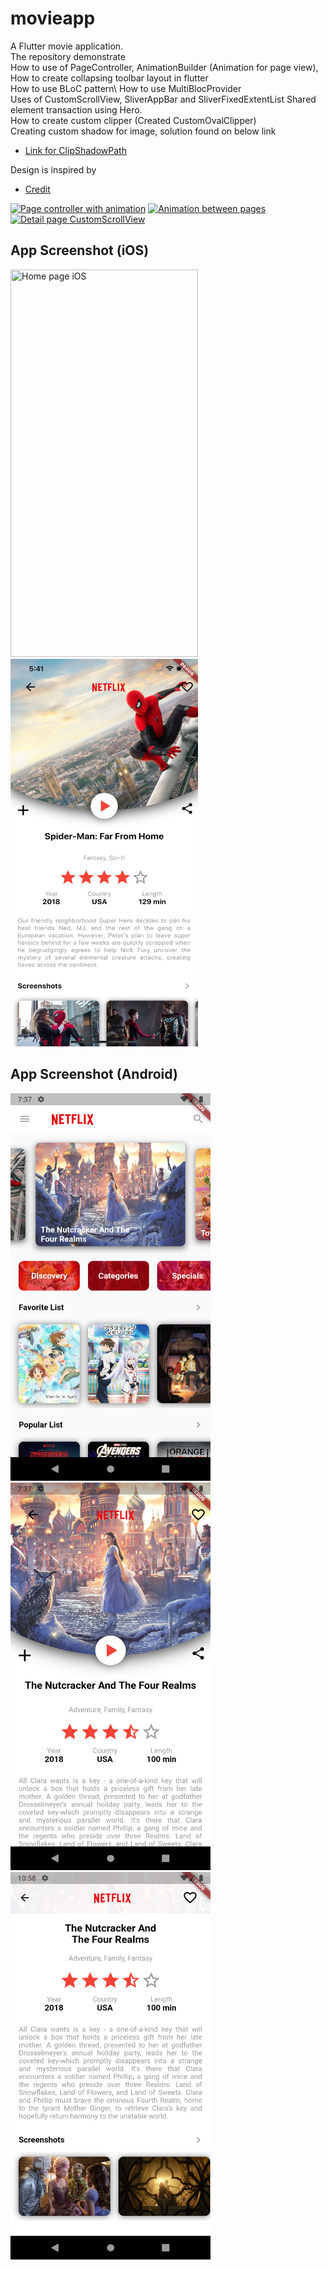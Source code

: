 # movieapp

A Flutter movie application.\
The repository demonstrate\
How to use of PageController, AnimationBuilder (Animation for page view),\
How to create collapsing toolbar layout in flutter\
How to use BLoC pattern\ 
How to use MultiBlocProvider\
Uses of CustomScrollView, SliverAppBar and SliverFixedExtentList
Shared element transaction using Hero.\
How to create custom clipper (Created CustomOvalClipper)\
Creating custom shadow for image, solution found on below link
- [Link for ClipShadowPath](https://gist.github.com/multiarts/6d732a5a99278ce359bbf16c005f7c85 )

Design is inspired by 
- [Credit](https://dribbble.com/shots/5026483-Netflix-Mobile-App-Redesign/)


 <a href="https://imgflip.com/gif/42nh6d"><img src="https://i.imgflip.com/42nh6d.gif" title="Page controller with animation"/></a>
 <a href="https://imgflip.com/gif/44ot7t"><img src="https://i.imgflip.com/44ot7t.gif" title="Animation between pages"/></a>
  <a href="https://imgflip.com/gif/44or8j"><img src="https://i.imgflip.com/44or8j.gif" title="Detail page CustomScrollView"/></a>
   



## App Screenshot (iOS)
<p>
  <img src="readme_image/movieAppHome.png" width="300" height="620" title="Home page iOS">
  <img src="readme_image/movieDetailPage.png" width="300" height="620" title="Home page iOS">
</p>


## App Screenshot (Android)
<p>
  <img src="readme_image/androidHome.png" width="320" height="620" title="Home page Android">
  <img src="readme_image/androidDetail.png" width="320" height="620" title="Detail page Android">
  <img src="readme_image/androidDetail1.png" width="320" height="620" title="Detail page after scroll Android">
</p>
